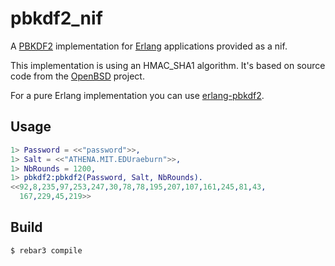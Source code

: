 pbkdf2_nif
==========

A [PBKDF2](https://en.wikipedia.org/wiki/PBKDF2) implementation for [Erlang](http://www.erlang.org/) applications provided as a nif.

This implementation is using an HMAC_SHA1 algorithm. It's based on source code from the [OpenBSD](https://openbsd.org) project.

For a pure Erlang implementation you can use [erlang-pbkdf2](https://github.com/basho/erlang-pbkdf2).

Usage
-----

```erlang
1> Password = <<"password">>,
1> Salt = <<"ATHENA.MIT.EDUraeburn">>,
1> NbRounds = 1200,
1> pbkdf2:pbkdf2(Password, Salt, NbRounds).
<<92,8,235,97,253,247,30,78,78,195,207,107,161,245,81,43,
  167,229,45,219>>
```


Build
-----

    $ rebar3 compile
